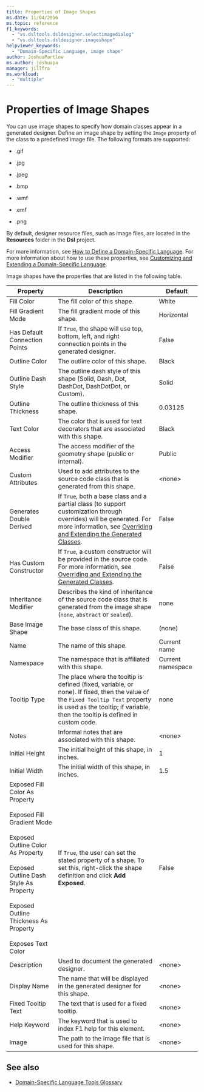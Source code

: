 ```yaml
---
title: Properties of Image Shapes
ms.date: 11/04/2016
ms.topic: reference
f1_keywords:
  - "vs.dsltools.dsldesigner.selectimagedialog"
  - "vs.dsltools.dsldesigner.imageshape"
helpviewer_keywords:
  - "Domain-Specific Language, image shape"
author: JoshuaPartlow
ms.author: joshuapa
manager: jillfra
ms.workload:
  - "multiple"
---
```

# Properties of Image Shapes

You can use image shapes to specify how domain classes appear in a generated designer. Define an image shape by setting the `Image` property of the class to a predefined image file. The following formats are supported:

- .gif

- .jpg

- .jpeg

- .bmp

- .wmf

- .emf

- .png

By default, designer resource files, such as image files, are located in the **Resources** folder in the **Dsl** project.

For more information, see [How to Define a Domain-Specific Language](../modeling/how-to-define-a-domain-specific-language.md). For more information about how to use these properties, see [Customizing and Extending a Domain-Specific Language](../modeling/customizing-and-extending-a-domain-specific-language.md).

Image shapes have the properties that are listed in the following table.

|Property|Description|Default|
|-|-|-|
|Fill Color|The fill color of this shape.|White|
|Fill Gradient Mode|The fill gradient mode of this shape.|Horizontal|
|Has Default Connection Points|If `True`, the shape will use top, bottom, left, and right connection points in the generated designer.|False|
|Outline Color|The outline color of this shape.|Black|
|Outline Dash Style|The outline dash style of this shape (Solid, Dash, Dot, DashDot, DashDotDot, or Custom).|Solid|
|Outline Thickness|The outline thickness of this shape.|0.03125|
|Text Color|The color that is used for text decorators that are associated with this shape.|Black|
|Access Modifier|The access modifier of the geometry shape (public or internal).|Public|
|Custom Attributes|Used to add attributes to the source code class that is generated from this shape.|\<none>|
|Generates Double Derived|If `True`, both a base class and a partial class (to support customization through overrides) will be generated. For more information, see [Overriding and Extending the Generated Classes](../modeling/overriding-and-extending-the-generated-classes.md).|False|
|Has Custom Constructor|If `True`, a custom constructor will be provided in the source code. For more information, see [Overriding and Extending the Generated Classes](../modeling/overriding-and-extending-the-generated-classes.md).|False|
|Inheritance Modifier|Describes the kind of inheritance of the source code class that is generated from the image shape (`none`, `abstract` or `sealed`).|none|
|Base Image Shape|The base class of this shape.|(none)|
|Name|The name of this shape.|Current name|
|Namespace|The namespace that is affiliated with this shape.|Current namespace|
|Tooltip Type|The place where the tooltip is defined (fixed, variable, or none). If fixed, then the value of the `Fixed Tooltip Text` property is used as the tooltip; if variable, then the tooltip is defined in custom code.|none|
|Notes|Informal notes that are associated with this shape.|\<none>|
|Initial Height|The initial height of this shape, in inches.|1|
|Initial Width|The initial width of this shape, in inches.|1.5|
|Exposed Fill Color As Property<br /><br /> Exposed Fill Gradient Mode<br /><br /> Exposed Outline Color As Property<br /><br /> Exposed Outline Dash Style As Property<br /><br /> Exposed Outline Thickness As Property<br /><br /> Exposes Text Color|If `True`, the user can set the stated property of a shape. To set this, right-click the shape definition and click **Add Exposed**.|False|
|Description|Used to document the generated designer.|\<none>|
|Display Name|The name that will be displayed in the generated designer for this shape.|\<none>|
|Fixed Tooltip Text|The text that is used for a fixed tooltip.|\<none>|
|Help Keyword|The keyword that is used to index F1 help for this element.|\<none>|
|Image|The path to the image file that is used for this shape.|\<none>|

## See also

- [Domain-Specific Language Tools Glossary](https://msdn.microsoft.com/ca5e84cb-a315-465c-be24-76aa3df276aa)